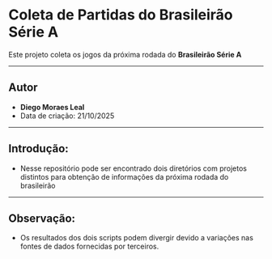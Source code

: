 # Coleta de Partidas do Brasileirão Série A

Este projeto coleta os jogos da próxima rodada do **Brasileirão Série A**

---

## Autor

- **Diego Moraes Leal**  
- Data de criação: 21/10/2025

---
## Introdução:
- Nesse repositório pode ser encontrado dois diretórios com projetos distintos para obtenção de informações da próxima rodada do brasileirão

---
## Observação: 
- Os resultados dos dois scripts podem divergir devido a variações nas fontes de dados fornecidas por terceiros.
